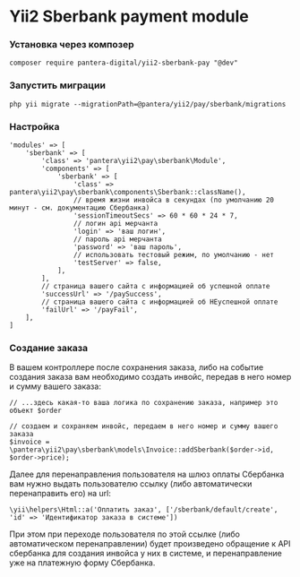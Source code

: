 # Yii2 Sberbank payment module

### Установка через композер
```
composer require pantera-digital/yii2-sberbank-pay "@dev"
```

### Запустить миграции
```
php yii migrate --migrationPath=@pantera/yii2/pay/sberbank/migrations
```

### Настройка

```
'modules' => [
    'sberbank' => [
        'class' => 'pantera\yii2\pay\sberbank\Module',
        'components' => [
            'sberbank' => [
                'class' => pantera\yii2\pay\sberbank\components\Sberbank::className(),
                // время жизни инвойса в секундах (по умолчанию 20 минут - см. документацию Сбербанка)
                'sessionTimeoutSecs' => 60 * 60 * 24 * 7,
                // логин api мерчанта
                'login' => 'ваш логин',
                // пароль api мерчанта
                'password' => 'ваш пароль',
                // использовать тестовый режим, по умолчанию - нет
                'testServer' => false,
            ],
        ],
        // страница вашего сайта с информацией об успешной оплате
        'successUrl' => '/paySuccess',
        // страница вашего сайта с информацией об НЕуспешной оплате
        'failUrl' => '/payFail',
    ],
]
```

### Создание заказа

В вашем контроллере после сохранения заказа, либо на событие создания заказа вам необходимо создать инвойс, передав в него номер и сумму вашего заказа:

```
// ...здесь какая-то ваша логика по сохранению заказа, например это объект $order

// создаем и сохраняем инвойс, передаем в него номер и сумму вашего заказа
$invoice = \pantera\yii2\pay\sberbank\models\Invoice::addSberbank($order->id, $order->price);
```

Далее для перенаправления пользователя на шлюз оплаты Сбербанка вам нужно выдать пользователю ссылку (либо автоматически перенаправить его) на url:

```
\yii\helpers\Html::a('Оплатить заказ', ['/sberbank/default/create', 'id' => 'Идентификатор заказа в системе'])
```

При этом при переходе пользователя по этой ссылке (либо автоматическом перенаправлении) будет произведено обращение к API сбербанка для создания инвойса у них в системе, и перенаправление уже на платежную форму Сбербанка.
